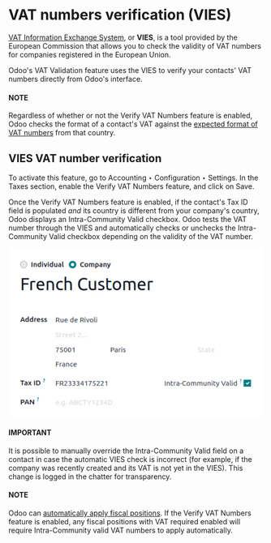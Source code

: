 # VAT numbers verification (VIES)

[VAT Information Exchange System](https://ec.europa.eu/taxation_customs/vies/#/vat-validation), or
**VIES**, is a tool provided by the European Commission that allows you to check the validity of VAT
numbers for companies registered in the European Union.

Odoo's VAT Validation feature uses the VIES to verify your contacts' VAT numbers directly from
Odoo's interface.

#### NOTE
Regardless of whether or not the Verify VAT Numbers feature is enabled, Odoo checks the format of
a contact's VAT against the [expected format of VAT numbers](https://en.wikipedia.org/wiki/VAT_identification_number) from that country.

## VIES VAT number verification

To activate this feature, go to Accounting ‣ Configuration ‣ Settings. In the
Taxes section, enable the Verify VAT Numbers feature, and click on
Save.

Once the Verify VAT Numbers feature is enabled, if the contact's Tax ID
field is populated *and* its country is different from your company's country, Odoo displays an
Intra-Community Valid checkbox. Odoo tests the VAT number through the VIES and
automatically checks or unchecks the Intra-Community Valid checkbox depending on the
validity of the VAT number.

![Intra-community valid checkbox on the contact record](../../../../_images/intra-community-valid.png)

#### IMPORTANT
It is possible to manually override the Intra-Community Valid field on a contact in
case the automatic VIES check is incorrect (for example, if the company was recently created and
its VAT is not yet in the VIES). This change is logged in the chatter for transparency.

#### NOTE
Odoo can [automatically apply fiscal positions](fiscal_positions.md#fiscal-positions-automatic). If the Verify VAT
Numbers feature is enabled, any fiscal positions with VAT required enabled will require
Intra-Community valid VAT numbers to apply automatically.
